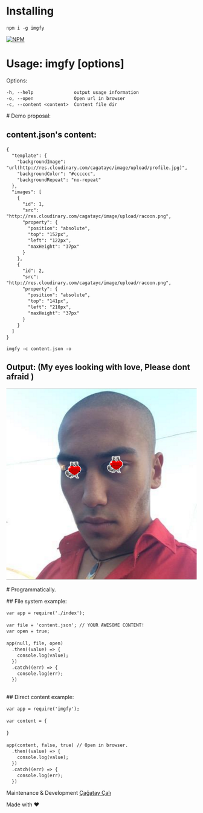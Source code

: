 # Installing

```
npm i -g imgfy
```

[![NPM](https://nodei.co/npm/imgfy.png?downloads=true&downloadRank=true&stars=true)](https://nodei.co/npm/imgfy/)

# Usage: imgfy [options]

  Options:

    -h, --help               output usage information
    -o, --open               Open url in browser
    -c, --content <content>  Content file dir

# Demo proposal:

## content.json's content:
```
{
  "template": {
    "backgroundImage": "url(http://res.cloudinary.com/cagatayc/image/upload/profile.jpg)",
    "backgroundColor": "#cccccc",
    "backgroundRepeat": "no-repeat"
  },
  "images": [
    {
      "id": 1,
      "src": "http://res.cloudinary.com/cagatayc/image/upload/racoon.png",
      "property": {
        "position": "absolute",
        "top": "152px",
        "left": "122px",
        "maxHeight": "37px"
      }
    },
    {
      "id": 2,
      "src": "http://res.cloudinary.com/cagatayc/image/upload/racoon.png",
      "property": {
        "position": "absolute",
        "top": "141px",
        "left": "210px",
        "maxHeight": "37px"
      }
    }
  ]
}
```

```
imgfy -c content.json -o
```

## Output: (My eyes looking with love, Please dont afraid )
![imgfy demo image](demo.png)

# Programmatically.

## File system example:

```
var app = require('./index');

var file = 'content.json'; // YOUR AWESOME CONTENT!
var open = true;

app(null, file, open)
  .then((value) => {
    console.log(value);
  })
  .catch((err) => {
    console.log(err);
  })


```

## Direct content example:

```
var app = require('imgfy');

var content = {

}

app(content, false, true) // Open in browser.
  .then((value) => {
    console.log(value);
  })
  .catch((err) => {
    console.log(err);
  })

```

Maintenance & Development [Çağatay Çalı](http://github.com/cagataycali)

Made with :heart:
